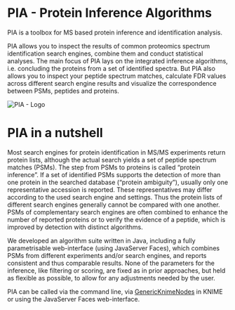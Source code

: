 PIA - Protein Inference Algorithms
===

PIA is a toolbox for MS based protein inference and identification analysis.

PIA allows you to inspect the results of common proteomics spectrum
identification search engines, combine them and conduct statistical analyses.
The main focus of PIA lays on the integrated inference algorithms, i.e.
concluding the proteins from a set of identified spectra. But PIA also allows
you to inspect your peptide spectrum matches, calculate FDR values across
different search engine results and visualize the correspondence between PSMs,
peptides and proteins.

![PIA - Logo](https://raw.github.com/wiki/mpc-bioinformatics/pia/pia_logo.png)

PIA in a nutshell
===

Most search engines for protein identification in MS/MS experiments return
protein lists, although the actual search yields a set of peptide spectrum
matches (PSMs). The step from PSMs to proteins is called “protein inference”.
If a set of identified PSMs supports the detection of more than one protein in
the searched database (“protein ambiguity”), usually only one representative
accession is reported. These representatives may differ according to the used
search engine and settings. Thus the protein lists of different search engines
generally cannot be compared with one another. PSMs of complementary search
engines are often combined to enhance the number of reported proteins or to
verify the evidence of a peptide, which is improved by detection with distinct
algorithms.

We developed an algorithm suite written in Java, including a fully
parametrisable web-interface (using JavaServer Faces), which combines PSMs from
different experiments and/or search engines, and reports consistent and thus
comparable results. None of the parameters for the inference, like filtering or
scoring, are fixed as in prior approaches, but held as flexible as possible, to
allow for any adjustments needed by the user.

PIA can be called via the command line, via
[GenericKnimeNodes](https://github.com/genericworkflownodes/GenericKnimeNodes) in
KNIME or using the JavaServer Faces web-interface.
